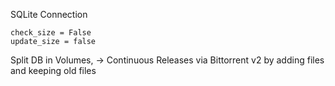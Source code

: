 SQLite Connection

```
check_size = False
update_size = false
```

Split DB in Volumes,
→ Continuous Releases
via Bittorrent v2
by adding files
and keeping old files
